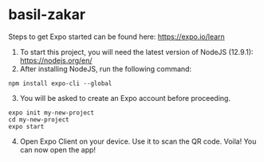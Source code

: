 # basil-zakar

Steps to get Expo started can be found here: https://expo.io/learn

1. To start this project, you will need the latest version of NodeJS (12.9.1): https://nodejs.org/en/
2. After installing NodeJS, run the following command:

```
npm install expo-cli --global
```
3. You will be asked to create an Expo account before proceeding.

```
expo init my-new-project
cd my-new-project
expo start
```
4. Open Expo Client on your device. Use it to scan the QR code. Voila! You can now open the app!